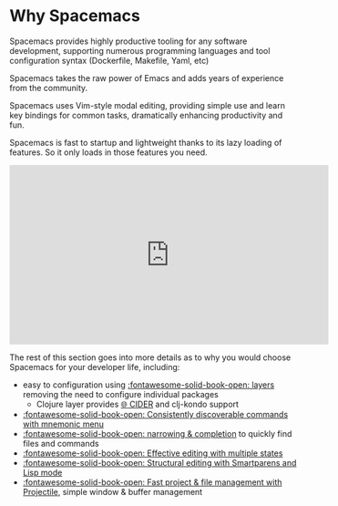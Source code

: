# Why Spacemacs

Spacemacs provides highly productive tooling for any software development, supporting numerous programming languages and tool configuration syntax (Dockerfile, Makefile, Yaml, etc)

Spacemacs takes the raw power of Emacs and adds years of experience from the community.

Spacemacs uses Vim-style modal editing, providing simple use and learn key bindings for common tasks, dramatically enhancing productivity and fun.

Spacemacs is fast to startup and lightweight thanks to its lazy loading of features.  So it only loads in those features you need.

<p style="text-align:center">
<iframe width="560" height="315" src="https://www.youtube.com/embed/jMJ58Gcc1RI" title="YouTube video player" frameborder="0" allow="accelerometer; autoplay; clipboard-write; encrypted-media; gyroscope; picture-in-picture" allowfullscreen></iframe>
</p>

<!-- ![Spacemacs - Why?](images/spacemacs-why-website.png) -->

The rest of this section goes into more details as to why you would choose Spacemacs for your developer life, including:

* easy to configuration using [:fontawesome-solid-book-open: layers](layers.md) removing the need to configure individual packages
    * Clojure layer provides [:globe_with_meridians: CIDER](https://docs.cider.mx/) and clj-kondo support
* [:fontawesome-solid-book-open: Consistently discoverable commands with mnemonic menu](mnemonic-menu.md)
* [:fontawesome-solid-book-open: narrowing & completion](helm.md) to quickly find files and commands
* [:fontawesome-solid-book-open: Effective editing with multiple states](states.md)
* [:fontawesome-solid-book-open: Structural editing with Smartparens and Lisp mode](structural-editing.md)
* [:fontawesome-solid-book-open: Fast project & file management with Projectile](project-file-navigation.md), simple window & buffer management
